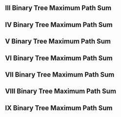 ## Ⅲ Binary Tree Maximum Path Sum

## Ⅳ Binary Tree Maximum Path Sum

## Ⅴ Binary Tree Maximum Path Sum

## Ⅵ Binary Tree Maximum Path Sum

## Ⅶ Binary Tree Maximum Path Sum

## Ⅷ Binary Tree Maximum Path Sum

## Ⅸ Binary Tree Maximum Path Sum